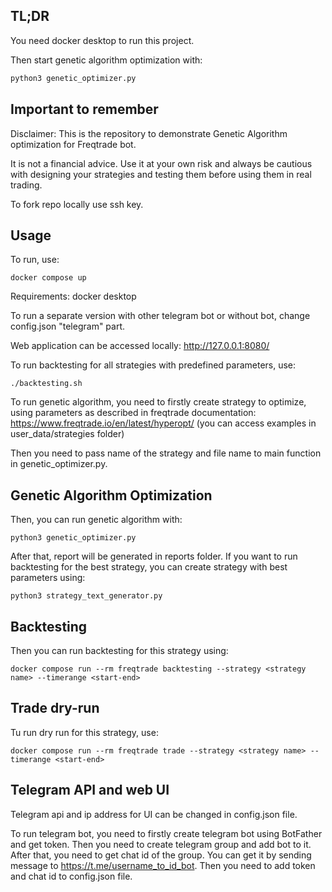 ## TL;DR
You need docker desktop to run this project. 

Then start genetic algorithm optimization with:
```python
python3 genetic_optimizer.py
```

## Important to remember

Disclaimer: This is the repository to demonstrate Genetic Algorithm optimization for Freqtrade bot. 

It is not a financial advice. Use it at your own risk and always be cautious with designing your strategies and testing 
them before using them in real trading.

To fork repo locally use ssh key.

## Usage

To run, use: 
```docker
docker compose up
```
Requirements: docker desktop

To run a separate version with other telegram bot or without bot, change config.json "telegram" part.

Web application can be accessed locally: http://127.0.0.1:8080/

To run backtesting for all strategies with predefined parameters, use:
```
./backtesting.sh
```

To run genetic algorithm, you need to firstly create strategy to optimize, using parameters as described in freqtrade
documentation: https://www.freqtrade.io/en/latest/hyperopt/ (you can access examples in user_data/strategies folder)

Then you need to pass name of the strategy and file name to main function in genetic_optimizer.py. 

## Genetic Algorithm Optimization

Then, you can run genetic algorithm with:
```
python3 genetic_optimizer.py
```

After that, report will be generated in reports folder. If you want to run backtesting for the best strategy, you can create
strategy with best parameters using:
```
python3 strategy_text_generator.py
```

## Backtesting

Then you can run backtesting for this strategy using:
```
docker compose run --rm freqtrade backtesting --strategy <strategy name> --timerange <start-end>
```

## Trade dry-run

Tu run dry run for this strategy, use:
```
docker compose run --rm freqtrade trade --strategy <strategy name> --timerange <start-end>
```

## Telegram API and web UI

Telegram api and ip address for UI can be changed in config.json file.

To run telegram bot, you need to firstly create telegram bot using BotFather and get token. Then you need to create
telegram group and add bot to it. After that, you need to get chat id of the group. You can get it by sending message to
https://t.me/username_to_id_bot. Then you need to add token and chat id to config.json file.


